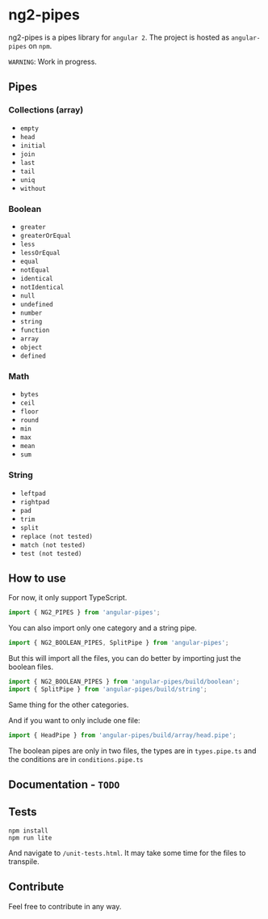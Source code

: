 # ng2-pipes

ng2-pipes is a pipes library for `angular 2`. The project is hosted as `angular-pipes` on `npm`.

`WARNING`: Work in progress.


## Pipes

### Collections (array)

* `empty`
* `head`
* `initial`
* `join`
* `last`
* `tail`
* `uniq`
* `without`

### Boolean

* `greater`
* `greaterOrEqual`
* `less`
* `lessOrEqual`
* `equal`
* `notEqual`
* `identical`
* `notIdentical`
* `null`
* `undefined`
* `number`
* `string`
* `function`
* `array`
* `object`
* `defined`

### Math

* `bytes`
* `ceil`
* `floor`
* `round`
* `min`
* `max`
* `mean`
* `sum`

### String

* `leftpad`
* `rightpad`
* `pad`
* `trim`
* `split`
* `replace (not tested)`
* `match (not tested)`
* `test (not tested)`


## How to use

For now, it only support TypeScript.

```typescript
import { NG2_PIPES } from 'angular-pipes';
```

You can also import only one category and a string pipe.

```typescript
import { NG2_BOOLEAN_PIPES, SplitPipe } from 'angular-pipes';
```

But this will import all the files, you can do better by importing
just the boolean files.

```typescript
import { NG2_BOOLEAN_PIPES } from 'angular-pipes/build/boolean';
import { SplitPipe } from 'angular-pipes/build/string';
```

Same thing for the other categories.

And if you want to only include one file:

```typescript
import { HeadPipe } from 'angular-pipes/build/array/head.pipe';
```

The boolean pipes are only in two files, the types are in `types.pipe.ts` and the
conditions are in `conditions.pipe.ts`

## Documentation - `TODO`

## Tests

```
npm install
npm run lite
```

And navigate to `/unit-tests.html`.
It may take some time for the files to transpile.

## Contribute

Feel free to contribute in any way.
